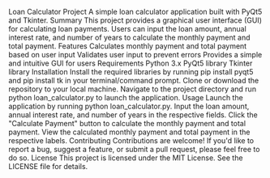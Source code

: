 Loan Calculator Project
A simple loan calculator application built with PyQt5 and Tkinter.
Summary
This project provides a graphical user interface (GUI) for calculating loan payments. Users can input the loan amount, annual interest rate, and number of years to calculate the monthly payment and total payment.
Features
Calculates monthly payment and total payment based on user input
Validates user input to prevent errors
Provides a simple and intuitive GUI for users
Requirements
Python 3.x
PyQt5 library
Tkinter library
Installation
Install the required libraries by running pip install pyqt5 and pip install tk in your terminal/command prompt.
Clone or download the repository to your local machine.
Navigate to the project directory and run python loan_calculator.py to launch the application.
Usage
Launch the application by running python loan_calculator.py.
Input the loan amount, annual interest rate, and number of years in the respective fields.
Click the "Calculate Payment" button to calculate the monthly payment and total payment.
View the calculated monthly payment and total payment in the respective labels.
Contributing
Contributions are welcome! If you'd like to report a bug, suggest a feature, or submit a pull request, please feel free to do so.
License
This project is licensed under the MIT License. See the LICENSE file for details.

